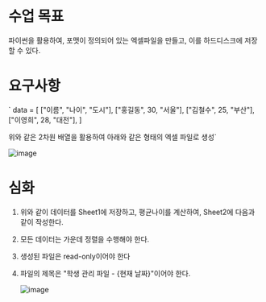 # 수업 목표

파이썬을 활용하여, 포맷이 정의되어 있는 엑셀파일을 만들고, 이를 하드디스크에 저장할 수 있다.

# 요구사항

`
data = [
    ["이름", "나이", "도시"],
    ["홍길동", 30, "서울"],
    ["김철수", 25, "부산"],
    ["이영희", 28, "대전"],
]

위와 같은 2차원 배열을 활용하여 아래와 같은 형태의 엑셀 파일로 생성`

![image](https://github.com/user-attachments/assets/0cb02462-7f02-4c7c-b0c5-c73278f1ab01)

# 심화

1. 위와 같이 데이터를 Sheet1에 저장하고, 평균나이를 계산하여, Sheet2에 다음과 같이 작성한다.
2. 모든 데이터는 가운데 정렬을 수행해야 한다.
3. 생성된 파일은 read-only이어야 한다
4. 파일의 제목은 "학생 관리 파일 - {현재 날짜}"이어야 한다.

   ![image](https://github.com/user-attachments/assets/f3cc010c-9b5e-4eee-880a-5ef8d85cacd6)
